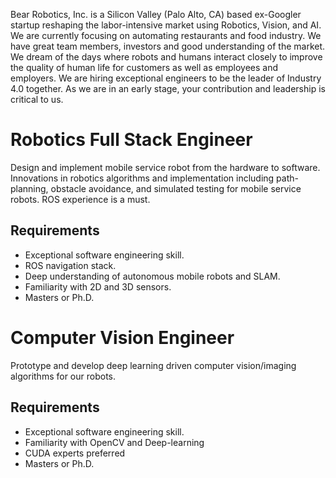 Bear Robotics, Inc. is a Silicon Valley (Palo Alto, CA) based ex-Googler startup reshaping the
labor-intensive market using Robotics, Vision, and AI. We are currently
focusing on automating restaurants and food industry. We have great team
members, investors and good understanding of the market. We dream of the days
where robots and humans interact closely to improve the quality of human life
for customers as well as employees and employers.  We are hiring exceptional
engineers to be the leader of Industry 4.0 together. As we are in an early
stage, your contribution and leadership is critical to us.

# Robotics Full Stack Engineer
Design and implement mobile service robot from the hardware to software.
Innovations in robotics algorithms and implementation including path-planning,
obstacle avoidance, and simulated testing for mobile service robots.
ROS experience is a must.

## Requirements
* Exceptional software engineering skill.
* ROS navigation stack.
* Deep understanding of autonomous mobile robots and SLAM.
* Familiarity with 2D and 3D sensors.
* Masters or Ph.D.

# Computer Vision Engineer
Prototype and develop deep learning driven computer vision/imaging algorithms for our robots.

## Requirements
* Exceptional software engineering skill.
* Familiarity with OpenCV and Deep-learning
* CUDA experts preferred
* Masters or Ph.D.
